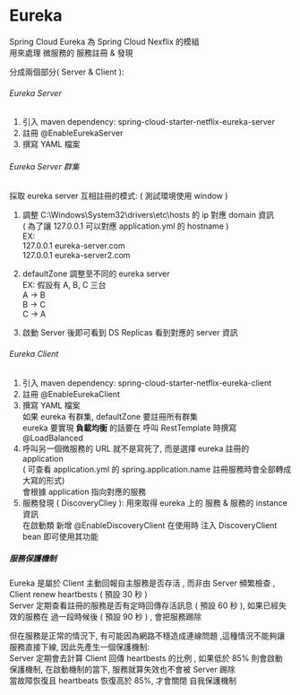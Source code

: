 # Eureka

Spring Cloud Eureka 為 Spring Cloud Nexflix 的模組 <br>
用來處理 微服務的 服務註冊 & 發現 <br>

分成兩個部分( Server & Client ):

###### Eureka Server

1. 引入 maven dependency: spring-cloud-starter-netflix-eureka-server
2. 註冊 @EnableEurekaServer
3. 撰寫 YAML 檔案
	
###### Eureka Server 群集 
採取 eureka server 互相註冊的模式: ( 測試環境使用 window )

1. 調整 C:\Windows\System32\drivers\etc\hosts 的 ip 對應 domain 資訊 <br>
( 為了讓 127.0.0.1 可以對應 application.yml 的 hostname ) <br>
EX: <br>
 127.0.0.1 eureka-server.com <br>
 127.0.0.1 eureka-server2.com <br>
	   
2. defaultZone 調整至不同的 eureka server <br>
	   EX: 假設有 A, B, C 三台 <br>
	       A -> B <br>
	       B -> C <br>
	       C -> A <br>
3. 啟動 Server 後即可看到 DS Replicas 看到對應的 server 資訊       

###### Eureka Client
1. 引入 maven dependency: spring-cloud-starter-netflix-eureka-client <br>
2. 註冊 @EnableEurekaClient <br>
3. 撰寫 YAML 檔案 <br>
  如果 eureka 有群集, defaultZone 要註冊所有群集 <br>
  eureka 要實現 **負載均衡** 的話要在 呼叫 RestTemplate 時撰寫 @LoadBalanced <br>
4. 呼叫另一個微服務的 URL 就不是寫死了, 而是選擇 eureka 註冊的 application <br>
   ( 可查看 application.yml 的 spring.application.name 註冊服務時會全部轉成大寫的形式) <br>
   會根據 application 指向對應的服務
5. 服務發現 ( DiscoveryCliey ): 用來取得 eureka 上的 服務 & 服務的 instance 資訊 <br>
   在啟動類 新增 @EnableDiscoveryClient
   在使用時 注入 DiscoveryClient bean 即可使用其功能

##### 服務保護機制
Eureka 是屬於 Client 主動回報自主服務是否存活 , 而非由 Server 頻繁檢查 , Client renew heartbests ( 預設 30 秒 )  <br>
Server 定期查看註冊的服務是否有定時回傳存活訊息 ( 預設 60 秒 ), 如果已經失效的服務在 過一段時候後 ( 預設 90 秒 ) , 會把服務踢除 <br>

但在服務是正常的情況下, 有可能因為網路不穩造成連線問題 ,這種情況不能夠讓服務直接下線, 因此先產生一個保護機制: <br>
Server 定期會去計算 Client 回傳 heartbests 的比例 , 如果低於 85% 則會啟動 保護機制, 在啟動機制的當下, 服務就算失效也不會被 Server 踢除<br>
當故障恢復且 heartbeats 恢復高於 85%, 才會關閉 自我保護機制 <br>






